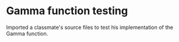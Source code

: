 # Gamma function testing

Imported a classmate's source files to test his implementation of the Gamma function.
